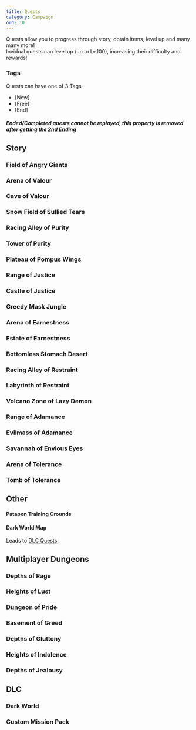 ```yaml
---
title: Quests
category: Campaign
ord: 10
---
```

Quests allow you to progress through story, obtain items, level up and many many more!<br>
Invidual quests can level up (up to Lv.100), increasing their difficulty and rewards!<br>
### Tags
Quests can have one of 3 Tags
- [New]
- [Free]
- [End]
##### Ended/Completed quests cannot be replayed, this property is removed after getting the [2nd Ending](./endings.md#bonus-3)
## Story
### Field of Angry Giants
### Arena of Valour
### Cave of Valour
### Snow Field of Sullied Tears
### Racing Alley of Purity
### Tower of Purity
### Plateau of Pompus Wings
### Range of Justice
### Castle of Justice
### Greedy Mask Jungle
### Arena of Earnestness
### Estate of Earnestness
### Bottomless Stomach Desert
### Racing Alley of Restraint
### Labyrinth of Restraint
### Volcano Zone of Lazy Demon
### Range of Adamance
### Evilmass of Adamance
### Savannah of Envious Eyes
### Arena of Tolerance
### Tomb of Tolerance
## Other
#### Patapon Training Grounds
#### Dark World Map
Leads to [DLC Quests](#dlc).
## Multiplayer Dungeons
### **Depths of Rage**
### **Heights of Lust**
### **Dungeon of Pride**
### **Basement of Greed**
### **Depths of Gluttony**
### **Heights of Indolence**
### **Depths of Jealousy**
## DLC
### Dark World
### Custom Mission Pack
